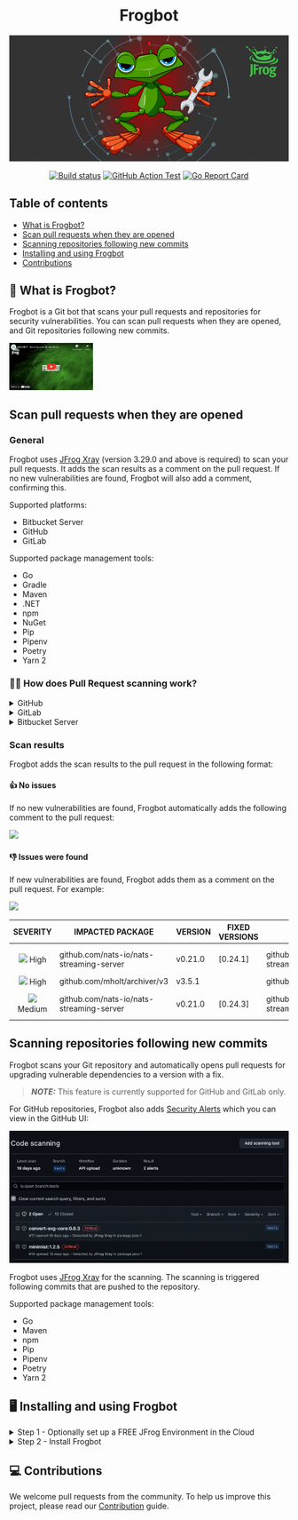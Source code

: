 <div align="center">
   
# Frogbot

[![Frogbot](images/frogbot-intro.png)](#readme)

[![Build status](https://github.com/jfrog/frogbot/actions/workflows/test.yml/badge.svg)](https://github.com/jfrog/frogbot/actions/workflows/test.yml) [![GitHub Action Test](https://github.com/jfrog/frogbot/actions/workflows/action-test.yml/badge.svg)](https://github.com/jfrog/frogbot/actions/workflows/action-test.yml)
[![Go Report Card](https://goreportcard.com/badge/github.com/jfrog/frogbot)](https://goreportcard.com/report/github.com/jfrog/frogbot)

</div>

## Table of contents
- [What is Frogbot?](#what-is-frogbot)
- [Scan pull requests when they are opened](#scan-pull-requests-when-they-are-opened)
- [Scanning repositories following new commits](#scanning-repositories-following-new-commits)
- [Installing and using Frogbot](#installing-and-using-frogbot)
- [Contributions](#contributions)

<div id="what-is-frogbot"></div>

## 🤖 What is Frogbot?
Frogbot is a Git bot that scans your pull requests and repositories for security vulnerabilities. You can scan pull requests when they are opened, and Git repositories following new commits.

<a href="https://www.youtube.com/watch?v=aw-AAxtAVwY"><img width="30%" src="./images/frogbot-screencast.png"></a>

## Scan pull requests when they are opened
### General 
Frogbot uses [JFrog Xray](https://jfrog.com/xray/) (version 3.29.0 and above is required) to scan your pull requests. It adds the scan results as a comment on the pull request. If no new vulnerabilities are found, Frogbot will also add a comment, confirming this.

Supported platforms:
- Bitbucket Server
- GitHub
- GitLab

Supported package management tools:
- Go
- Gradle
- Maven
- .NET
- npm
- NuGet
- Pip
- Pipenv
- Poetry
- Yarn 2

### 🕵️‍♀️ How does Pull Request scanning work?
<details>
  <summary>GitHub</summary>

After you create a new pull request, the maintainer of the Git repository can trigger Frogbot to scan the pull request from the pull request UI. 

> **_NOTE:_** The scan output will include only new vulnerabilities added by the pull request.
> Vulnerabilities that aren't new, and existed in the code before the pull request was created, will not be included in
> the
> report. In order to include all of the vulnerabilities in the report, including older ones that weren't added by this
> PR, use the JF_INCLUDE_ALL_VULNERABILITIES environment variable.

The Frogbot GitHub scan workflow is:
1. The developer opens a pull request.
2. The Frogbot workflow automatically gets triggered and a [GitHub environment](https://docs.github.com/en/actions/deployment/targeting-different-environments/using-environments-for-deployment#creating-an-environment) named `frogbot` becomes pending for the maintainer's approval.

[![](./images/github-pending-deployment.png)](#running-frogbot-on-github)

3. The maintainer of the repository reviews the pull request and approves the scan: [![](./images/github-deployment.gif)](#running-frogbot-on-github)
4. Frogbot can be triggered again following new commits, by repeating steps 2 and 3.

</details>

<details>
  <summary>GitLab</summary>

After you create a new merge request, the maintainer of the Git repository can trigger Frogbot to scan the merge request from the merge request UI. 

> **_NOTE:_** The scan output will include only new vulnerabilities added by the merge request.
> Vulnerabilities that aren't new, and existed in the code before the merge request was created, will not be included in
> the
> report. In order to include all of the vulnerabilities in the report, including older ones that weren't added by this
> merge request, use the JF_INCLUDE_ALL_VULNERABILITIES environment variable.

The Frogbot GitLab flow is as follows: 
1. The developer opens a merge request.
2. The maintainer of the repository reviews the merge request and approves the scan by trigerring the manual *frogbot-scan* job.
3. Frogbot is then triggered by the job, it scans the merge request, and adds a comment with the scan results.
4. Frogbot can be triggered again following new commits, by triggering the *frogbot-scan* job again.
[GitLab CI Run Button](./images/gitlab-run-button.png)

</details>

<details>
  <summary>Bitbucket Server</summary>

After you create a new pull request, Frogbot will automatically scan it.

> **_NOTE:_** The scan output will include only new vulnerabilities added by the pull request.
> Vulnerabilities that aren't new, and existed in the code before the pull request was created, will not be included in
> the
> report. In order to include all of the vulnerabilities in the report, including older ones that weren't added by this
> PR, use the JF_INCLUDE_ALL_VULNERABILITIES environment variable.

The Frogbot scan on Bitbucket Server workflow:
1. The developer opens a pull request.
2. Frogbot scans the pull request and adds a comment with the scan results.
3. Frogbot can be triggered again following new commits, by adding a comment with the `rescan` text.

</details>

### Scan results

Frogbot adds the scan results to the pull request in the following format:

#### 👍 No issues
If no new vulnerabilities are found, Frogbot automatically adds the following comment to the pull request:

[![](https://raw.githubusercontent.com/jfrog/frogbot/master/resources/noVulnerabilityBanner.png)](#-no-issues)

#### 👎 Issues were found
If new vulnerabilities are found, Frogbot adds them as a comment on the pull request. For example:

[![](https://raw.githubusercontent.com/jfrog/frogbot/master/resources/vulnerabilitiesBanner.png)](#-issues-were-found)

|                                            SEVERITY                                             | IMPACTED PACKAGE                         | VERSION | FIXED VERSIONS | COMPONENT                                | COMPONENT VERSION | CVE            |
| :---------------------------------------------------------------------------------------------: | ---------------------------------------- | ------- | -------------- | ---------------------------------------- | :---------------: | -------------- |
|   ![](https://raw.githubusercontent.com/jfrog/frogbot/master/resources/highSeverity.png) High   | github.com/nats-io/nats-streaming-server | v0.21.0 | [0.24.1]       | github.com/nats-io/nats-streaming-server |      v0.21.0      | CVE-2022-24450 |
|   ![](https://raw.githubusercontent.com/jfrog/frogbot/master/resources/highSeverity.png) High   | github.com/mholt/archiver/v3             | v3.5.1  |                | github.com/mholt/archiver/v3             |      v3.5.1       |
| ![](https://raw.githubusercontent.com/jfrog/frogbot/master/resources/mediumSeverity.png) Medium | github.com/nats-io/nats-streaming-server | v0.21.0 | [0.24.3]       | github.com/nats-io/nats-streaming-server |      v0.21.0      | CVE-2022-26652 |

## Scanning repositories following new commits

Frogbot scans your Git repository and automatically opens pull requests for upgrading vulnerable dependencies to a
version with a fix.

> **_NOTE:_** This feature is currently supported for GitHub and GitLab only.

For GitHub repositories, Frogbot also adds [Security Alerts](https://docs.github.com/en/code-security/code-scanning/automatically-scanning-your-code-for-vulnerabilities-and-errors/managing-code-scanning-alerts-for-your-repository) which you can view in the GitHub UI:

![](./images/github-code-scanning.png)

Frogbot uses [JFrog Xray](https://jfrog.com/xray/) for the scanning. The scanning is triggered following commits that
are pushed to the repository.

Supported package management tools:

- Go
- Maven
- npm
- Pip
- Pipenv
- Poetry
- Yarn 2

</details>

<div id="installing-and-using-frogbot"></div>

## 🖥️ Installing and using Frogbot
<details>
  <summary>Step 1 - Optionally set up a FREE JFrog Environment in the Cloud</summary>

Frogbot requires a JFrog environment to scan your projects. If you don't have an environment, we can set up a free environment in the cloud for you. Just run one of the following commands in your terminal to set up an environment in less than a minute.

The commands will do the following:

1. Install [JFrog CLI](https://www.jfrog.com/confluence/display/CLI/JFrog+CLI) on your machine.
2. Create a FREE JFrog environment in the cloud for you.

**For macOS and Linux, use curl**

```
curl -fL https://getcli.jfrog.io?setup | sh
```

**For Windows, use PowerShell**

```
powershell "Start-Process -Wait -Verb RunAs powershell '-NoProfile iwr https://releases.jfrog.io/artifactory/jfrog-cli/v2-jf/[RELEASE]/jfrog-cli-windows-amd64/jf.exe -OutFile $env:SYSTEMROOT\system32\jf.exe'" ; jf setup
```

After the setup is complete, you'll receive an email with your JFrog environment connection details, which can be stored as secrets in Git.
</details>

<details>
  <summary>Step 2 - Install Frogbot</summary>

- [Installing Frogbot on GitHub repositories](docs/install-github.md)
- [Installing Frogbot on GitLab repositories](docs/install-gitlab.md)
- [Installing Frogbot on Bitbucket Server repositories](docs/install-bitbucket-server.md)
</details>  

<div id="contributions"></div>

## 💻 Contributions

We welcome pull requests from the community. To help us improve this project, please read our [Contribution](./CONTRIBUTING.md#-guidelines) guide.
